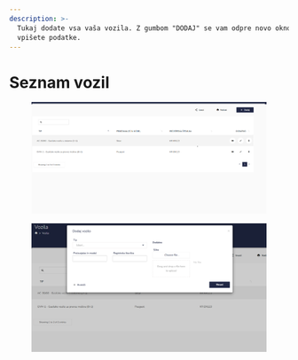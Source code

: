 ```yaml
---
description: >-
  Tukaj dodate vsa vaša vozila. Z gumbom "DODAJ" se vam odpre novo okno, kamor
  vpišete podatke.
---
```


# Seznam vozil

<figure><img src="../.gitbook/assets/image (245).png" alt=""><figcaption></figcaption></figure>

<figure><img src="../.gitbook/assets/image (246).png" alt=""><figcaption></figcaption></figure>
